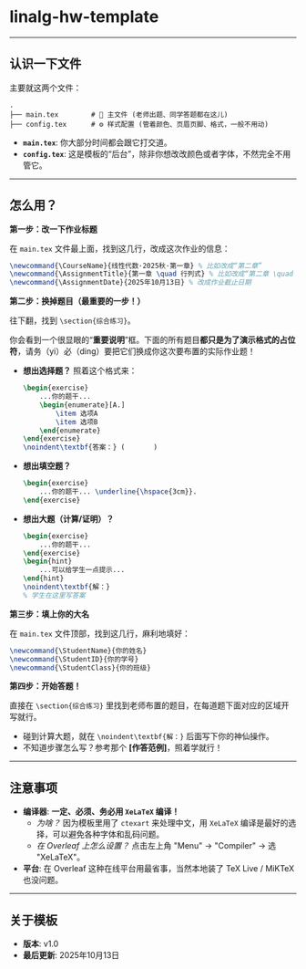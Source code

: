 # linalg-hw-template

---

## 认识一下文件

主要就这两个文件：

```
.
├── main.tex        # 📄 主文件 (老师出题、同学答题都在这儿)
├── config.tex      # ⚙️ 样式配置 (管着颜色、页眉页脚、格式，一般不用动)
```

-   **`main.tex`**: 你大部分时间都会跟它打交道。
-   **`config.tex`**: 这是模板的“后台”，除非你想改改颜色或者字体，不然完全不用管它。

---

## 怎么用？

**第一步：改一下作业标题**

在 `main.tex` 文件最上面，找到这几行，改成这次作业的信息：

```latex
\newcommand{\CourseName}{线性代数·2025秋·第一章} % 比如改成“第二章”
\newcommand{\AssignmentTitle}{第一章 \quad 行列式} % 比如改成“第二章 \quad 矩阵”
\newcommand{\AssignmentDate}{2025年10月13日} % 改成作业截止日期
```

**第二步：换掉题目（最重要的一步！）**

往下翻，找到 `\section{综合练习}`。

你会看到一个很显眼的“**重要说明**”框。下面的所有题目**都只是为了演示格式的占位符**，请务（yi）必（ding）要把它们换成你这次要布置的实际作业题！

-   **想出选择题？** 照着这个格式来：
    ```latex
    \begin{exercise}
        ...你的题干...
        \begin{enumerate}[A.]
            \item 选项A
            \item 选项B
        \end{enumerate}
    \end{exercise}
    \noindent\textbf{答案：} (       )
    ```
-   **想出填空题？**
    ```latex
    \begin{exercise}
        ...你的题干... \underline{\hspace{3cm}}.
    \end{exercise}
    ```
-   **想出大题（计算/证明）？**
    ```latex
    \begin{exercise}
        ...你的题干...
    \end{exercise}
    \begin{hint}
        ...可以给学生一点提示...
    \end{hint}
    \noindent\textbf{解：}
    % 学生在这里写答案
    ```

**第三步：填上你的大名**

在 `main.tex` 文件顶部，找到这几行，麻利地填好：

```latex
\newcommand{\StudentName}{你的姓名}
\newcommand{\StudentID}{你的学号}
\newcommand{\StudentClass}{你的班级}
```

**第四步：开始答题！**

直接在 `\section{综合练习}` 里找到老师布置的题目，在每道题下面对应的区域开写就行。

-   碰到计算大题，就在 `\noindent\textbf{解：}` 后面写下你的神仙操作。
-   不知道步骤怎么写？参考那个 **[作答范例]**，照着学就行！

---

## 注意事项

-   **编译器**: **一定、必须、务必用 `XeLaTeX` 编译！**
    -   *为啥？* 因为模板里用了 `ctexart` 来处理中文，用 `XeLaTeX` 编译是最好的选择，可以避免各种字体和乱码问题。
    -   *在 Overleaf 上怎么设置？* 点击左上角 "Menu" -> "Compiler" -> 选 "XeLaTeX"。
-   **平台**: 在 Overleaf 这种在线平台用最省事，当然本地装了 TeX Live / MiKTeX 也没问题。

---

## 关于模板

-   **版本**: v1.0
-   **最后更新**: 2025年10月13日

